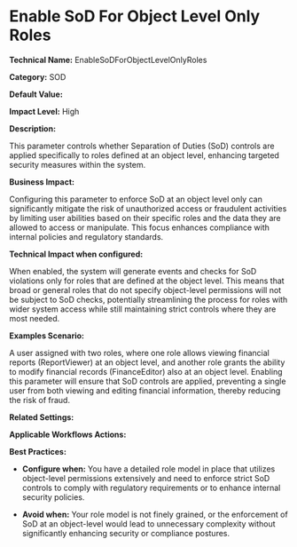 # Enable SoD For Object Level Only Roles

**Technical Name:** EnableSoDForObjectLevelOnlyRoles

**Category:** SOD

**Default Value:**

**Impact Level:** High

**Description:**

This parameter controls whether Separation of Duties (SoD) controls are applied specifically to roles defined at an object level, enhancing targeted security measures within the system.

**Business Impact:**

Configuring this parameter to enforce SoD at an object level only can significantly mitigate the risk of unauthorized access or fraudulent activities by limiting user abilities based on their specific roles and the data they are allowed to access or manipulate. This focus enhances compliance with internal policies and regulatory standards.

**Technical Impact when configured:**

When enabled, the system will generate events and checks for SoD violations only for roles that are defined at the object level. This means that broad or general roles that do not specify object-level permissions will not be subject to SoD checks, potentially streamlining the process for roles with wider system access while still maintaining strict controls where they are most needed.

**Examples Scenario:**

A user assigned with two roles, where one role allows viewing financial reports (ReportViewer) at an object level, and another role grants the ability to modify financial records (FinanceEditor) also at an object level. Enabling this parameter will ensure that SoD controls are applied, preventing a single user from both viewing and editing financial information, thereby reducing the risk of fraud.

**Related Settings:**

**Applicable Workflows Actions:**

**Best Practices:**

- **Configure when:** You have a detailed role model in place that utilizes object-level permissions extensively and need to enforce strict SoD controls to comply with regulatory requirements or to enhance internal security policies.
  
- **Avoid when:** Your role model is not finely grained, or the enforcement of SoD at an object-level would lead to unnecessary complexity without significantly enhancing security or compliance postures.